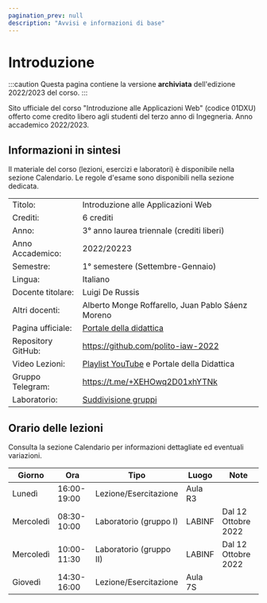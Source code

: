 ```yaml
---
pagination_prev: null
description: "Avvisi e informazioni di base"
---
```


# Introduzione

:::caution
Questa pagina contiene la versione __archiviata__ dell'edizione 2022/2023 del corso.
::: 

Sito ufficiale del corso "Introduzione alle Applicazioni Web" (codice 01DXU) offerto come credito libero agli studenti del terzo anno di Ingegneria. Anno accademico 2022/2023.

## Informazioni in sintesi

Il materiale del corso (lezioni, esercizi e laboratori) è disponibile nella sezione Calendario. Le regole d'esame sono disponibili nella sezione dedicata.

|                        |                                                                                                                                          |
|:-----------------------|------------------------------------------------------------------------------------------------------------------------------------------|
| Titolo:                | 	Introduzione alle Applicazioni Web                                                                          |
| Crediti:               | 	6 crediti                                                                                                                                   |
| Anno:                  | 	3° anno laurea triennale (crediti liberi)                                                                                                         |
| Anno Accademico:       | 	2022/20223                                                                                                                              |
| Semestre:              | 	1° semestere (Settembre-Gennaio)                                                                                                      |
| Lingua:                | 	Italiano                                                                                                                                |
| Docente titolare:      | 	Luigi De Russis                                                                                                                            |
| Altri docenti: | 	Alberto Monge Roffarello, Juan Pablo Sáenz Moreno     |
| Pagina ufficiale: 	    | [Portale della didattica](https://didattica.polito.it/pls/portal30/gap.pkg_guide.viewGap?p_cod_ins=01DXU) |
| Repository GitHub:  | https://github.com/polito-iaw-2022 |
| Video Lezioni: 	       | [Playlist YouTube](https://www.youtube.com/playlist?list=PLs7DWGc_wmwTg9F9SkP6GWtJ5FV36dIxp) e Portale della Didattica |
| Gruppo Telegram: 	     | https://t.me/+XEHOwq2D01xhYTNk                                                                                                           |
| Laboratorio:           | [Suddivisione gruppi](http://lys.polito.it/files/courses/01DXU/2022/suddivisione-labs.pdf) |

## Orario delle lezioni

Consulta la sezione Calendario per informazioni dettagliate ed eventuali variazioni.

| Giorno   |Ora |Tipo |Luogo |Note |
|----------|----|-----|------|----|
| Lunedì   |16:00-19:00 |Lezione/Esercitazione |Aula R3 | |
| Mercoledì |08:30-10:00 |Laboratorio (gruppo I) |LABINF | Dal 12 Ottobre 2022 |
| Mercoledì |10:00-11:30 |Laboratorio (gruppo II) |LABINF | Dal 12 Ottobre 2022 |
| Giovedì  |14:30-16:00 |Lezione/Esercitazione |Aula 7S | |
